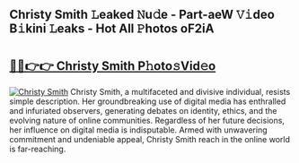 ## Christy Smith 𝙻eaked 𝙽u𝚍e - Part-aeW 𝚅𝚒deo B𝚒kini 𝙻eaks - Hot All 𝙿hotos oF2iA

# <h2><a href="http://ld3ha8r.urlbe.top/?page=Christy+Smith">🔗🔗👉👉 Christy Smith P𝚑oto𝚜Vid𝚎o</a></h2>

[![Christy Smith](https://i.imgur.com/eBuTRDB.gif)](http://ld3ha8r.urlbe.top/?page=Christy+Smith)
Christy Smith, a multifaceted and divisive individual, resists simple description. Her groundbreaking use of digital media has enthralled and infuriated observers, generating debates on identity, ethics, and the evolving nature of online communities. Regardless of her future decisions, her influence on digital media is indisputable. Armed with unwavering commitment and undeniable appeal, Christy Smith reach in the online world is far-reaching.
